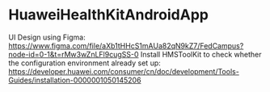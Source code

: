 # HuaweiHealthKitAndroidApp
UI Design using Figma: https://www.figma.com/file/aXb1tHHcS1mAUa82qN9kZ7/FedCampus?node-id=0-1&t=rMw3wZnLFl9cugSS-0
Install HMSToolKit to check whether the configuration environment already set up: https://developer.huawei.com/consumer/cn/doc/development/Tools-Guides/installation-0000001050145206
